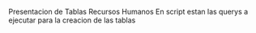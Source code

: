 Presentacion de Tablas Recursos Humanos
En script estan las querys a ejecutar para la creacion de las tablas 
